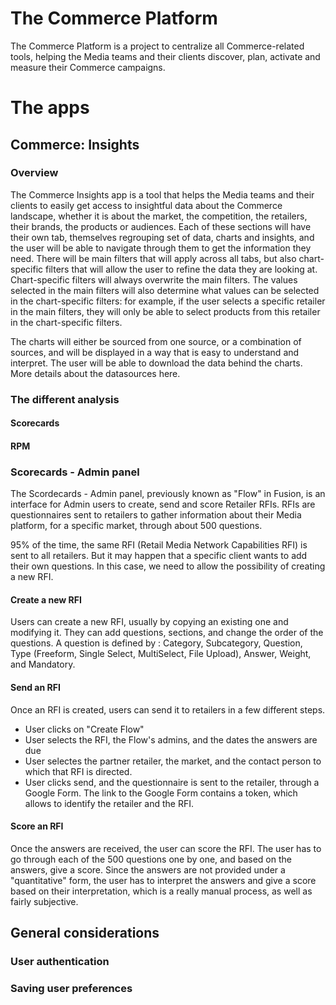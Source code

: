 # The Commerce Platform

The Commerce Platform is a project to centralize all Commerce-related tools, helping the Media teams and their clients discover, plan, activate and measure their Commerce campaigns.

# The apps

## Commerce: Insights

### Overview

The Commerce Insights app is a tool that helps the Media teams and their clients to easily get access to insightful data about the Commerce landscape, whether it is about the market, the competition, the retailers, their brands, the products or audiences.
Each of these sections will have their own tab, themselves regrouping set of data, charts and insights, and the user will be able to navigate through them to get the information they need.
There will be main filters that will apply across all tabs, but also chart-specific filters that will allow the user to refine the data they are looking at. Chart-specific filters will always overwrite the main filters. The values selected in the main filters will also determine what values can be selected in the chart-specific filters: for example, if the user selects a specific retailer in the main filters, they will only be able to select products from this retailer in the chart-specific filters.

The charts will either be sourced from one source, or a combination of sources, and will be displayed in a way that is easy to understand and interpret. The user will be able to download the data behind the charts.
More details about the datasources here.


### The different analysis

#### Scorecards

#### RPM

### Scorecards - Admin panel

The Scordecards - Admin panel, previously known as "Flow" in Fusion, is an interface for Admin users to create, send and score Retailer RFIs.
RFIs are questionnaires sent to retailers to gather information about their Media platform, for a specific market, through about 500 questions.

95% of the time, the same RFI (Retail Media Network Capabilities RFI) is sent to all retailers. 
But it may happen that a specific client wants to add their own questions. In this case, we need to allow the possibility of creating a new RFI.

#### Create a new RFI
Users can create a new RFI, usually by copying an existing one and modifying it. They can add questions, sections, and change the order of the questions.
A question is defined by : Category, Subcategory, Question, Type (Freeform, Single Select, MultiSelect, File Upload), Answer, Weight, and Mandatory.

#### Send an RFI
Once an RFI is created, users can send it to retailers in a few different steps.
- User clicks on "Create Flow"
- User selects the RFI, the Flow's admins, and the dates the answers are due
- User selectes the partner retailer, the market, and the contact person to which that RFI is directed.
- User clicks send, and the questionnaire is sent to the retailer, through a Google Form. The link to the Google Form contains a token, which allows to identify the retailer and the RFI.

#### Score an RFI
Once the answers are received, the user can score the RFI. 
The user has to go through each of the 500 questions one by one, and based on the answers, give a score.
Since the answers are not provided under a "quantitative" form, the user has to interpret the answers and give a score based on their interpretation, which is a really manual process, as well as fairly subjective.




## General considerations

### User authentication

### Saving user preferences
